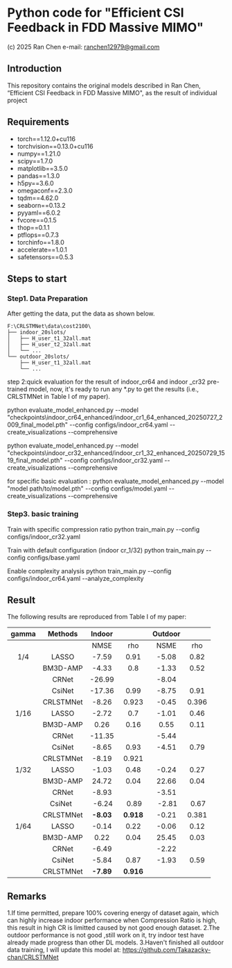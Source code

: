 # Python code for "Efficient CSI Feedback in FDD Massive MIMO"
(c) 2025 Ran Chen e-mail: ranchen12979@gmail.com

## Introduction
This repository contains the original models described in 
Ran Chen, “Efficient CSI Feedback in FDD Massive MIMO", as the result of individual project

## Requirements
- torch==1.12.0+cu116
- torchvision==0.13.0+cu116
- numpy==1.21.0
- scipy==1.7.0
- matplotlib==3.5.0
- pandas==1.3.0
- h5py==3.6.0
- omegaconf==2.3.0
- tqdm==4.62.0
- seaborn==0.13.2
- pyyaml==6.0.2
- fvcore==0.1.5
- thop==0.1.1
- ptflops==0.7.3
- torchinfo==1.8.0
- accelerate==1.0.1
- safetensors==0.5.3

## Steps to start

### Step1. Data Preparation
After getting the data, put the data as shown below.
```
F:\CRLSTMNet\data\cost2100\
├── indoor_20slots/
│   ├── H_user_t1_32all.mat
│   ├── H_user_t2_32all.mat
│   └── ...
└── outdoor_20slots/
    ├── H_user_t1_32all.mat
    └── ...
```
step 2:quick evaluation for the result of indoor_cr64 and indoor _cr32 pre-trained model, now, it's ready to run any *.py to get the results (i.e., CRLSTMNet in Table I of my paper).

python evaluate_model_enhanced.py --model "checkpoints\indoor_cr64_enhanced/indoor_cr1_64_enhanced_20250727_2009_final_model.pth" --config configs/indoor_cr64.yaml --create_visualizations --comprehensive

python evaluate_model_enhanced.py --model "checkpoints\indoor_cr32_enhanced/indoor_cr1_32_enhanced_20250729_1519_final_model.pth" --config configs/indoor_cr32.yaml --create_visualizations --comprehensive

for specific basic evaluation :
python evaluate_model_enhanced.py --model "model path/to/model.pth" --config configs/model.yaml --create_visualizations --comprehensive


### Step3. basic training
Train with specific compression ratio
python train_main.py --config configs/indoor_cr32.yaml

Train with default configuration (indoor cr_1/32)
python train_main.py --config configs/base.yaml

Enable complexity analysis
python train_main.py --config configs/indoor_cr64.yaml --analyze_complexity


## Result
The following results are reproduced from Table I of my paper:

|   gamma  |  Methods  | Indoor |            | Outdoor |         |
|:--------:|:---------:|:------:|:----------:|:-------:|:-------:|
|          |           |  NMSE  |     rho    |  NSME   |   rho   |
|    1/4   | LASSO     |  -7.59 |    0.91    |  -5.08  |  0.82   |
|          | BM3D-AMP  |  -4.33 |     0.8    |  -1.33  |  0.52   |
|          | CRNet     | -26.99 |        |  -8.04   |     |
|          | CsiNet    | -17.36 |   0.99   |  -8.75  |  0.91   |
|          | CRLSTMNet | -8.26 |    0.923    |  -0.45  |  0.396  |
|   1/16   | LASSO     |  -2.72 |     0.7    |  -1.01  |  0.46   |
|          | BM3D-AMP  |  0.26  |    0.16    |  0.55   |  0.11   |
|          | CRNet     |  -11.35 |        |  -5.44  |     |
|          | CsiNet    |  -8.65 |    0.93    |  -4.51  |  0.79   |
|          | CRLSTMNet |  -8.19 |    0.921    |  
|   1/32   | LASSO     |  -1.03 |    0.48    |  -0.24  |  0.27   |
|          | BM3D-AMP  |  24.72 |    0.04    |  22.66  |  0.04   |
|          | CRNet     |  -8.93 |        |  -3.51   |     |
|          | CsiNet    |  -6.24 |    0.89    |  -2.81  |   0.67  |
|          | CRLSTMNet |  **-8.03** |    **0.918**    |  -0.21  |  0.381  |
|   1/64   | LASSO     |  -0.14 |    0.22    |  -0.06  |  0.12   |
|          | BM3D-AMP  |  0.22  |    0.04    |  25.45  |  0.03   |
|          | CRNet     |  -6.49  |        |  -2.22   |    |
|          | CsiNet    |  -5.84 |    0.87    |  -1.93  |  0.59   |
|          | CRLSTMNet |  **-7.89** |    **0.916**    |  


## Remarks
1.If time permitted, prepare 100% covering energy of dataset again, which can highly increase indoor performance when Compression Ratio is high, this result in high CR is limitted caused by not good enough dataset.
2.The outdoor performance is not good ,still work on it, try indoor test have already made progress than other DL models.
3.Haven't finished all outdoor data training, I will update this model at: https://github.com/Takazacky-chan/CRLSTMNet

